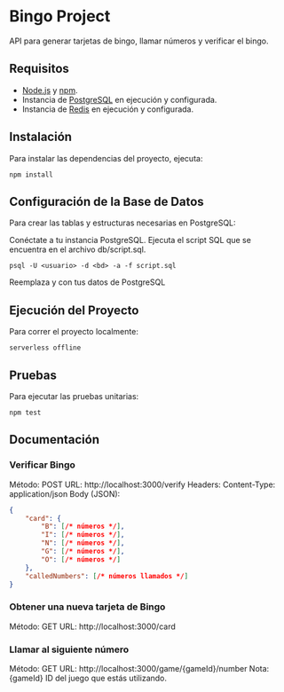 # Bingo Project

API para generar tarjetas de bingo, llamar números y verificar el bingo. 

## Requisitos

- [Node.js](https://nodejs.org/) y [npm](https://www.npmjs.com/).
- Instancia de [PostgreSQL](https://www.postgresql.org/download/) en ejecución y configurada.
- Instancia de [Redis](https://redis.io/download) en ejecución y configurada.

## Instalación

Para instalar las dependencias del proyecto, ejecuta:

````npm install````

## Configuración de la Base de Datos

Para crear las tablas y estructuras necesarias en PostgreSQL:

Conéctate a tu instancia PostgreSQL.
Ejecuta el script SQL que se encuentra en el archivo db/script.sql.

````psql -U <usuario> -d <bd> -a -f script.sql````

Reemplaza <usuario> y <bd> con tus datos de PostgreSQL

## Ejecución del Proyecto

Para correr el proyecto localmente:

````serverless offline````

## Pruebas
Para ejecutar las pruebas unitarias:

````npm test````

## Documentación

### Verificar Bingo
Método: POST
URL: http://localhost:3000/verify
Headers: Content-Type: application/json
Body (JSON):

```json
{
    "card": {
        "B": [/* números */],
        "I": [/* números */],
        "N": [/* números */],
        "G": [/* números */],
        "O": [/* números */]
    },
    "calledNumbers": [/* números llamados */]
}
```

### Obtener una nueva tarjeta de Bingo
Método: GET
URL: http://localhost:3000/card

### Llamar al siguiente número
Método: GET
URL: http://localhost:3000/game/{gameId}/number
Nota: {gameId} ID del juego que estás utilizando.

